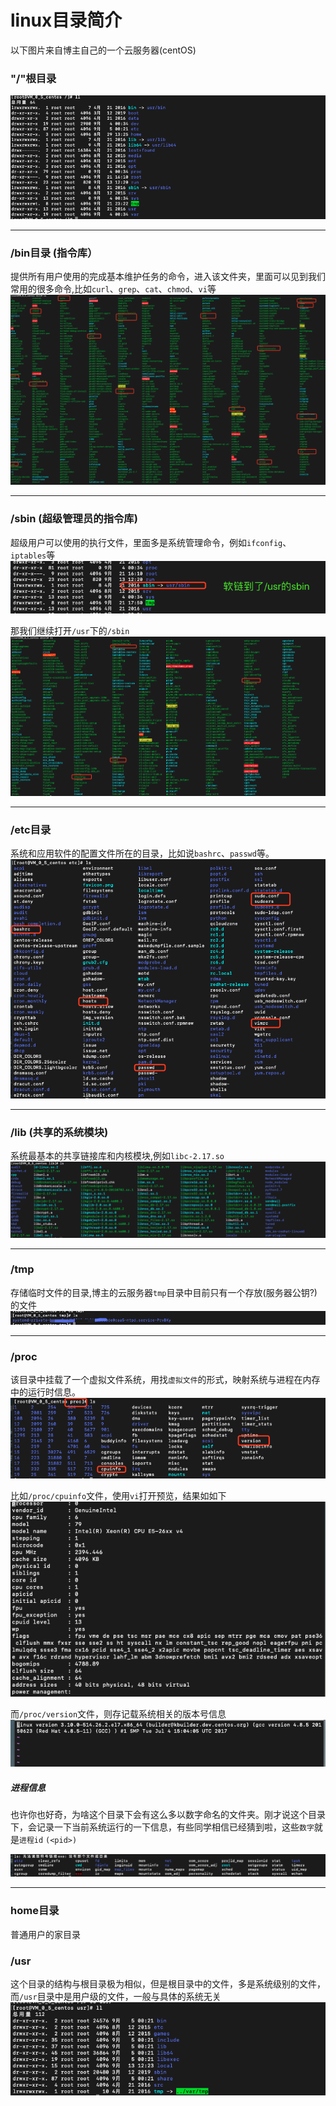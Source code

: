 # linux目录简介
以下图片来自博主自己的一个云服务器(centOS)

### "/"根目录
![](/blog_assets/linux_root_dir.png)
___
### /bin目录 (指令库）
提供所有用户使用的完成基本维护任务的命令，进入该文件夹，里面可以见到我们常用的很多命令,比如`curl`、`grep`、`cat`、`chmod`、`vi`等
![](/blog_assets/linux_bin_dir.png)
___
### /sbin (超级管理员的指令库)
超级用户可以使用的执行文件，里面多是系统管理命令，例如`ifconfig`、`iptables`等
![](/blog_assets/linux_sbin_dir_1.png)

那我们继续打开`/usr`下的`/sbin`
![](/blog_assets/linux_usr_sbin_1.png)
___

### /etc目录
系统和应用软件的配置文件所在的目录，比如说`bashrc`、`passwd`等。
![](/blog_assets/linux_etc_dir.png)

___
### /lib (共享的系统模块)
系统最基本的共享链接库和内核模块,例如`libc-2.17.so`
![](/blog_assets/linux_lib_dir.png)

___
### /tmp 
存储临时文件的目录,博主的云服务器`tmp`目录中目前只有一个存放(服务器公钥?)的文件   
![](/blog_assets/linux_tmp_dir.png)

___
### /proc
该目录中挂载了一个虚拟文件系统，用找`虚拟文件`的形式，映射系统与进程在内存中的运行时信息。   
![](/blog_assets/linux_proc_dir.png)

比如`/proc/cpuinfo`文件，使用`vi`打开预览，结果如如下   
![](/blog_assets/linux_proc_cpuinfo.png)

而`/proc/version`文件，则存记载系统相关的版本号信息   
![](/blog_assets/linux_proc_version.png)  

##### 进程信息
也许你也好奇，为啥这个目录下会有这么多以数字命名的文件夹。刚才说这个目录下，会记录一下当前系统运行的一下信息，有些同学相信已经猜到啦，这些`数字`就是`进程id` `(<pid>)`

![](/blog_assets/linux_proc_pid.png)  

___
### home目录  
普通用户的家目录


### /usr 
这个目录的结构与根目录极为相似，但是根目录中的文件，多是系统级别的文件，而`/usr`目录中是用户级的文件，一般与具体的系统无关   
![](/blog_assets/linux_usr_dir.png)

